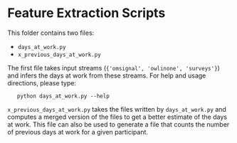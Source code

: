 # Feature Extraction Scripts
This folder contains two files:

 - `days_at_work.py`
 - `x_previous_days_at_work.py`

 The first file takes input streams (`{'omsignal', 'owlinone', 'surveys'}`) and infers the days at work from these streams. For help and usage directions, please type:
 
 ```
	python days_at_work.py --help
 ```
 
 `x_previous_days_at_work.py` takes the files written by `days_at_work.py` and computes a merged version of the files to get a better estimate of the days at work. This file can also be used to generate a file that counts the number of previous days at work for a given participant.